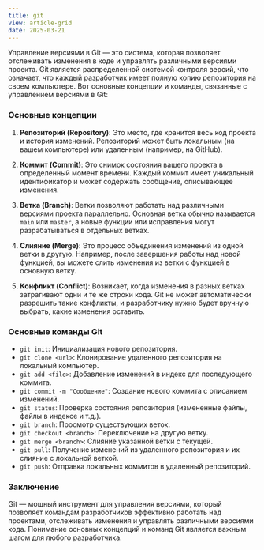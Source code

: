 ```yaml
---
title: git
view: article-grid
date: 2025-03-21
---
```


Управление версиями в Git — это система, которая позволяет отслеживать изменения в коде и управлять различными версиями проекта. Git является распределенной системой контроля версий, что означает, что каждый разработчик имеет полную копию репозитория на своем компьютере. Вот основные концепции и команды, связанные с управлением версиями в Git:

### Основные концепции

1. **Репозиторий (Repository)**: Это место, где хранится весь код проекта и история изменений. Репозиторий может быть локальным (на вашем компьютере) или удаленным (например, на GitHub).

2. **Коммит (Commit)**: Это снимок состояния вашего проекта в определенный момент времени. Каждый коммит имеет уникальный идентификатор и может содержать сообщение, описывающее изменения.

3. **Ветка (Branch)**: Ветки позволяют работать над различными версиями проекта параллельно. Основная ветка обычно называется `main` или `master`, а новые функции или исправления могут разрабатываться в отдельных ветках.

4. **Слияние (Merge)**: Это процесс объединения изменений из одной ветки в другую. Например, после завершения работы над новой функцией, вы можете слить изменения из ветки с функцией в основную ветку.

5. **Конфликт (Conflict)**: Возникает, когда изменения в разных ветках затрагивают одни и те же строки кода. Git не может автоматически разрешить такие конфликты, и разработчику нужно будет вручную выбрать, какие изменения оставить.

### Основные команды Git

- `git init`: Инициализация нового репозитория.
- `git clone <url>`: Клонирование удаленного репозитория на локальный компьютер.
- `git add <file>`: Добавление изменений в индекс для последующего коммита.
- `git commit -m "Сообщение"`: Создание нового коммита с описанием изменений.
- `git status`: Проверка состояния репозитория (измененные файлы, файлы в индексе и т.д.).
- `git branch`: Просмотр существующих веток.
- `git checkout <branch>`: Переключение на другую ветку.
- `git merge <branch>`: Слияние указанной ветки с текущей.
- `git pull`: Получение изменений из удаленного репозитория и их слияние с локальной веткой.
- `git push`: Отправка локальных коммитов в удаленный репозиторий.

### Заключение

Git — мощный инструмент для управления версиями, который позволяет командам разработчиков эффективно работать над проектами, отслеживать изменения и управлять различными версиями кода. Понимание основных концепций и команд Git является важным шагом для любого разработчика.